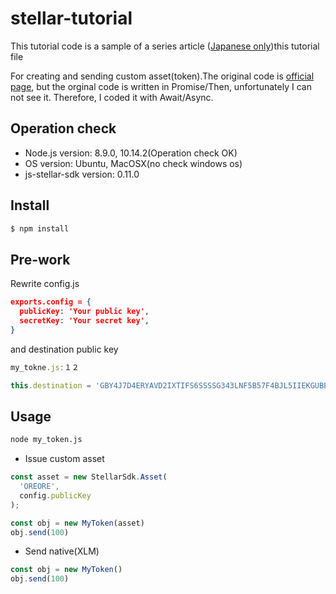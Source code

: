 # stellar-tutorial
This tutorial code is a sample of a series article ([Japanese only](https://crypto.watch.impress.co.jp/docs/serial/dmmcourse/1159808.html))this tutorial file 

For creating and sending custom asset(token).The original code is [official page](https://www.stellar.org/developers/js-stellar-base/reference/base-examples.html), but the orginal code is written in Promise/Then, unfortunately I can not see it. Therefore, I coded it with Await/Async.

## Operation check
* Node.js version: 8.9.0, 10.14.2(Operation check OK)
* OS version: Ubuntu, MacOSX(no check windows os)
* js-stellar-sdk version: 0.11.0

## Install

```bash
$ npm install
```

## Pre-work
Rewrite config.js

```json
exports.config = {
  publicKey: 'Your public key',
  secretKey: 'Your secret key',
}
```
and 
destination public key
```js
my_tokne.js:１２

this.destination = 'GBY4J7D4ERYAVD2IXTIFS6SSSSG343LNF5B57F4BJL5IIEKGUBEBYC37'
```

## Usage

```bash
node my_token.js
```

* Issue custom asset
```js
const asset = new StellarSdk.Asset(
  'OREORE',
  config.publicKey  
);

const obj = new MyToken(asset)
obj.send(100)
```

* Send native(XLM) 
```js
const obj = new MyToken()
obj.send(100)
```

